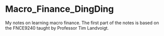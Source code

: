 # Macro_Finance_DingDing
My notes on learning macro finance. The first part of the notes is based on the FNCE9240 taught by Professor Tim Landvoigt.
